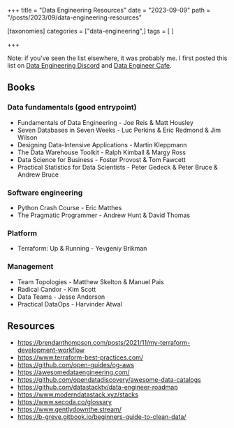 +++
title = "Data Engineering Resources"
date = "2023-09-09"
path = "/posts/2023/09/data-engineering-resources"

[taxonomies]
categories = ["data-engineering",]
tags = [ ]

+++

Note: if you've seen the list elsewhere, it was probably me. I first posted this list on [Data Engineering Discord](https://invite.gg/dataengineering) and [Data Engineer Cafe](https://discuss.dataengineercafe.io).

## Books

### Data fundamentals (good entrypoint)

- Fundamentals of Data Engineering - Joe Reis & Matt Housley
- Seven Databases in Seven Weeks - Luc Perkins & Eric Redmond & Jim Wilson
- Designing Data-Intensive Applications - Martin Kleppmann
- The Data Warehouse Toolkit - Ralph Kimball & Margy Ross
- Data Science for Business - Foster Provost & Tom Fawcett
- Practical Statistics for Data Scientists - Peter Gedeck & Peter Bruce & Andrew Bruce

### Software engineering

- Python Crash Course - Eric Matthes
- The Pragmatic Programmer - Andrew Hunt & David Thomas

### Platform

- Terraform: Up & Running - Yevgeniy Brikman

### Management

- Team Topologies - Matthew Skelton & Manuel Pais
- Radical Candor - Kim Scott
- Data Teams - Jesse Anderson
- Practical DataOps - Harvinder Atwal

## Resources

- <https://brendanthompson.com/posts/2021/11/my-terraform-development-workflow>
- <https://www.terraform-best-practices.com/>
- <https://github.com/open-guides/og-aws>
- <https://awesomedataengineering.com/>
- <https://github.com/opendatadiscovery/awesome-data-catalogs>
- <https://github.com/datastacktv/data-engineer-roadmap>
- <https://www.moderndatastack.xyz/stacks>
- <https://www.secoda.co/glossary>
- <https://www.gentlydownthe.stream/>
- <https://b-greve.gitbook.io/beginners-guide-to-clean-data/>
